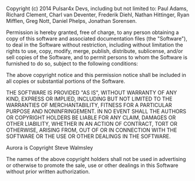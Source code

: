 Copyright (c) 2014 Pulsar4x Devs, including but not limited to: Paul Adams, Richard Clement, Charl van Deventer, Frederik Diehl, Nathan Hittinger, Ryan Mifflen, Greg Nott, Daniel Phelps, Jonathan Sorensen.

Permission is hereby granted, free of charge, to any person obtaining a copy
of this software and associated documentation files (the "Software"), to deal
in the Software without restriction, including without limitation the rights
to use, copy, modify, merge, publish, distribute, sublicense, and/or sell
copies of the Software, and to permit persons to whom the Software is
furnished to do so, subject to the following conditions:

The above copyright notice and this permission notice shall be included in
all copies or substantial portions of the Software.

THE SOFTWARE IS PROVIDED "AS IS", WITHOUT WARRANTY OF ANY KIND, EXPRESS OR
IMPLIED, INCLUDING BUT NOT LIMITED TO THE WARRANTIES OF MERCHANTABILITY,
FITNESS FOR A PARTICULAR PURPOSE AND NONINFRINGEMENT. IN NO EVENT SHALL THE
AUTHORS OR COPYRIGHT HOLDERS BE LIABLE FOR ANY CLAIM, DAMAGES OR OTHER
LIABILITY, WHETHER IN AN ACTION OF CONTRACT, TORT OR OTHERWISE, ARISING FROM,
OUT OF OR IN CONNECTION WITH THE SOFTWARE OR THE USE OR OTHER DEALINGS IN
THE SOFTWARE.

Aurora is Copyright Steve Walmsley

The names of the above copyright holders shall not be used in advertising or otherwise to promote the sale, use or other dealings in this Software without prior written authorization.
